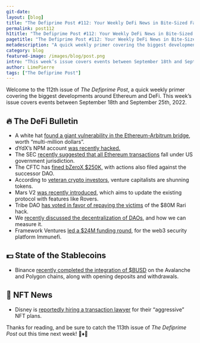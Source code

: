```yaml
---
git-date:
layout: [blog]
title: "The Defiprime Post #112: Your Weekly DeFi News in Bite-Sized Fashion"
permalink: post112
h1title: "The Defiprime Post #112: Your Weekly DeFi News in Bite-Sized Fashion"
pagetitle: "The Defiprime Post #112: Your Weekly DeFi News in Bite-Sized Fashion"
metadescription: "A quick weekly primer covering the biggest developments around Ethereum and DeFi. This week’s issue covers events between September 18th and September 25th, 2022"
category: blog
featured-image: /images/blog/post.png
intro: "This week’s issue covers events between September 18th and September 25th, 2022"
author: LimePierre
tags: ["The Defiprime Post"]
---
```


Welcome to the 112th issue of _The Defiprime Post_, a quick weekly primer covering the biggest developments around Ethereum and DeFi. This week’s issue covers events between September 18th and September 25th, 2022.


## 🔥 The DeFi Bulletin

* A white hat [found a giant vulnerability in the Ethereum-Arbitrum bridge](https://cointelegraph.com/news/white-hat-finds-huge-vulnerability-in-eth-to-arbitrum-bridge-wen-max-bounty), worth “multi-million dollars”.
* dYdX’s NPM account [was recently hacked.](https://www.mend.io/resources/blog/popular-cryptocurrency-exchange-dydx-has-had-its-npm-account-hacked/?utm_source=substack&utm_medium=email)
* The SEC [recently suggested that all Ethereum transactions](https://www.binance.com/en/support/announcement/ce1d8dd1a87d4ad597bf3248f8890ab8) fall under US government jurisdiction. 
* The CFTC has [fined bZeroX $250K,](https://www.coindesk.com/policy/2022/09/22/cftc-penalizes-blockchain-protocol-250k-files-action-against-successor-dao/) with actions also filed against the successor DAO. 
* According to [veteran crypto investors](https://www.theblock.co/post/171438/venture-capitalists-are-shunning-tokens-say-veteran-crypto-investors?s=35), venture capitalists are shunning tokens.
* Mars V2 [was recently introduced](https://blog.marsprotocol.io/blog/introducing-mars-v2), which aims to update the existing protocol with features like Rovers.
* Tribe DAO [has voted in favor of repaying the victims](https://cointelegraph.com/news/tribe-dao-votes-in-favor-of-repaying-victims-of-80m-rari-hack?utm_source=Telegram&utm_medium=social) of the $80M Rari hack.
* We [recently discussed the decentralization of DAOs](https://defiprime.com/how-decentralized-is-decentralized-governance), and how we can measure it. 
* Framework Ventures [led a $24M funding round](https://www.coindesk.com/business/2022/09/22/framework-ventures-leads-24m-round-for-web3-security-platform-immunefi/?s=35), for the web3 security platform Immunefi.


## 💵 State of the Stablecoins

* Binance [recently completed the integration of $BUSD](https://www.binance.com/en/support/announcement/ce1d8dd1a87d4ad597bf3248f8890ab8) on the Avalanche and Polygon chains, along with opening deposits and withdrawals.

## 💎 NFT News

* Disney is [reportedly hiring a transaction lawyer](https://www.theblock.co/post/172654/disney-hiring-transaction-lawyer-for-aggressive-nft-and-defi-plans-linkedin-post) for their “aggressive” NFT plans. 


Thanks for reading, and be sure to catch the 113th issue of _The Defiprime Post_ out this time next week! 👋♦️👋
